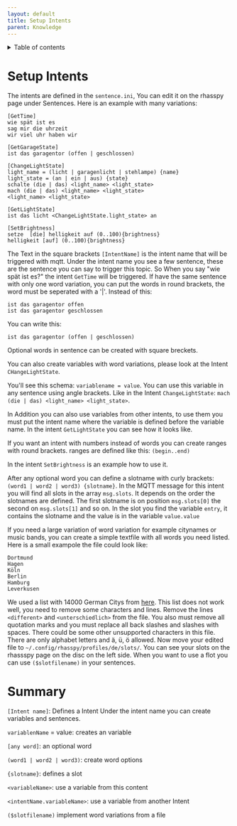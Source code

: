 ```yaml
---
layout: default
title: Setup Intents
parent: Knowledge
---
```

<details close markdown="block">
  <summary>
    Table of contents
  </summary>
  {: .text-delta }
1. TOC
{:toc}
</details>

# Setup Intents

The intents are defined in the ``sentence.ini``, You can edit it on the rhasspy page under Sentences.
Here is an example with many variations: 
```
[GetTime]
wie spät ist es
sag mir die uhrzeit
wir viel uhr haben wir

[GetGarageState]
ist das garagentor (offen | geschlossen)

[ChangeLightState]
light_name = (licht | garagenlicht | stehlampe) {name}
light_state = (an | ein | aus) {state}
schalte (die | das) <light_name> <light_state>
mach (die | das) <light_name> <light_state>
<light_name> <light_state>

[GetLightState]
ist das licht <ChangeLightState.light_state> an

[SetBrightness]
setze  [die] helligkeit auf (0..100){brightness}
helligkeit [auf] (0..100){brightness}
```

The Text in the square brackets ``[IntentName]`` is the intent name that will be triggered with mqtt.
Under the intent name you see a few sentence, these are the sentence you can say to trigger this topic.
So When you say "wie spät ist es?" the intent `GetTime` will be triggered.
If have the same sentence with only one word variation, you can put the words in round brackets, the word must be seperated with a '|'.
Instead of this:
```
ist das garagentor offen 
ist das garagentor geschlossen
```
You can write this:
```
ist das garagentor (offen | geschlossen)
```
Optional words in sentence can be created with square breckets. 

You can also create variables with word variations, please look at the Intent `CHangeLightState`.

You'll see this schema: `variablename = value`. You can use this variable in any sentence using angle brackets.
Like in the Intent `ChangeLightState`: `mach (die | das) <light_name> <light_state>`.

In Addition you can also use variables from other intents, to use them you must put the intent name where the variable is defined before the variable name.
In the intent `GetLightState` you can see how it looks like.

If you want an intent with numbers instead of words you can create ranges with round brackets.
ranges are defined like this: `(begin..end)`

In the intent `SetBrightness` is an example how to use it.

After any optional word you can define a slotname with curly brackets: `(word1 | word2 | word3) {slotname}`.
In the MQTT message for this intent you will find all slots in the array `msg.slots`. It depends on the order the slotnames are defined.
The first slotname is on position `msg.slots[0]` the second on `msg.slots[1]` and so on. In the slot you find the variable `entry`, it contains the slotname
and the value is in the variable ``value.value``

If you need a large variation of word variation for example citynames or music bands, you can create a simple textfile with all words you need listed.
Here is a small exampole the file could look like:
```
Dortmund
Hagen
Köln
Berlin
Hamburg
Leverkusen
```
We used a list with 14000 German Citys from [here](https://www.datenbörse.net/item/Liste_von_deutschen_Staedtenamen_.csv).
This list does not work well, you need to remove some characters and lines.
Remove the lines ``<different>`` and ``<unterschiedlich>`` from the file. You also must remove all quotation marks and you must replace all back slashes and slashes with spaces. There could be some other unsupported characters in this file. There are only alphabet letters and ä, ü, ö allowed. 
Now move your edited file to ``~/.config/rhasspy/profiles/de/slots/``.
You can see your slots on the rhassspy page on the disc on the left side.
When you want to use a flot you can use ``($slotfilename)`` in your sentences.

# Summary
``[Intent name]``: Defines a Intent
Under the intent name you can create variables and sentences.

``variablenName`` = value: creates an variable

``[any word]``: an optional word

``(word1 | word2 | word3)``: create word options

``{slotname}``: defines a slot

``<variableName>``: use a variable from this content

``<intentName.variableName>``: use a variable from another Intent 

``($slotfilename)`` implement word variations from a file


